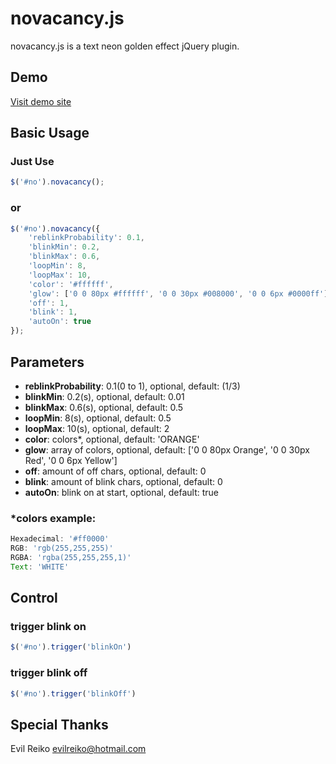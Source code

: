 # novacancy.js

novacancy.js is a text neon golden effect jQuery plugin.

## Demo

<a href='http://chuckyglitch.twbbs.org/novacancy/'>Visit demo site</a>

## Basic Usage

### Just Use
```javascript
$('#no').novacancy();
```

### or
```javascript
$('#no').novacancy({
	'reblinkProbability': 0.1,
	'blinkMin': 0.2,
	'blinkMax': 0.6,
	'loopMin': 8,
	'loopMax': 10,
	'color': '#ffffff',
	'glow': ['0 0 80px #ffffff', '0 0 30px #008000', '0 0 6px #0000ff'],
	'off': 1,
	'blink': 1,
	'autoOn': true
});
```

## Parameters

- <b>reblinkProbability</b >: 0.1(0 to 1), optional, default: (1/3)
- <b>blinkMin</b>: 0.2(s), optional, default: 0.01
- <b>blinkMax</b>: 0.6(s), optional, default: 0.5
- <b>loopMin</b>: 8(s), optional, default: 0.5
- <b>loopMax</b>: 10(s), optional, default: 2
- <b>color</b>: colors*, optional, default: 'ORANGE'
- <b>glow</b>: array of colors, optional, default: ['0 0 80px Orange', '0 0 30px Red', '0 0 6px Yellow']
- <b>off</b>: amount of off chars, optional, default: 0
- <b>blink</b>: amount of blink chars, optional, default: 0
- <b>autoOn</b>: blink on at start, optional, default: true

### *colors example:
```javascript
Hexadecimal: '#ff0000'
RGB: 'rgb(255,255,255)'
RGBA: 'rgba(255,255,255,1)'
Text: 'WHITE'
```

## Control

### trigger blink on
```javascript
$('#no').trigger('blinkOn')
```
### trigger blink off
```javascript
$('#no').trigger('blinkOff')
```

## Special Thanks

Evil Reiko <evilreiko@hotmail.com>


